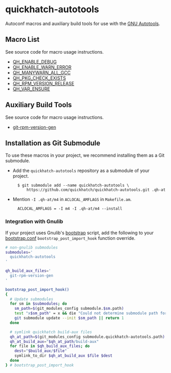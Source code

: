 # quickhatch-autotools

Autoconf macros and auxiliary build tools for use with the [GNU Autotools][4].

## Macro List

See source code for macro usage instructions.

* [QH_ENABLE_DEBUG][1]
* [QH_ENABLE_WARN_ERROR][1]
* [QH_MANYWARN_ALL_GCC][1]
* [QH_PKG_CHECK_EXISTS][1]
* [QH_RPM_VERSION_RELEASE][1]
* [QH_VAR_ENSURE][1]

## Auxiliary Build Tools

See source code for macro usage instructions.

* [git-rpm-version-gen][5]

## Installation as Git Submodule

To use these macros in your project, we recommend installing them as a Git
submodule.

* Add the `quickhatch-autotools` repository as a submodule of your project.

        $ git submodule add --name quickhatch-autotools \
            https://github.com/quickhatch/quickhatch-autotools.git .qh-at

* Mention `-I .qh-at/m4` in `ACLOCAL_AMFLAGS` in `Makefile.am`.

        ACLOCAL_AMFLAGS = -I m4 -I .qh-at/m4 --install

### Integration with Gnulib

If your project uses Gnulib's [bootstrap][2] script, add the following to your
[bootstrap.conf][3] `bootstrap_post_import_hook` function override.

```bash
# non-gnulib submodules
submodules='
  quickhatch-autotools
'

qh_build_aux_files='
  git-rpm-version-gen
'

bootstrap_post_import_hook()
{
  # Update submodules
  for sm in $submodules; do
    sm_path=$(git_modules_config submodule.$sm.path)
    test "x$sm_path" = x && die "Could not determine submodule path for $sm"
    git submodule update --init $sm_path || return 1
  done

  # symlink quickhatch build-aux files
  qh_at_path=$(git_modules_config submodule.quickhatch-autotools.path)
  qh_at_build_aux="$qh_at_path/build-aux"
  for file in $qh_build_aux_files; do
    dest="$build_aux/$file"
    symlink_to_dir $qh_at_build_aux $file $dest
  done
} # bootstrap_post_import_hook
```

[1]: ./m4/quickhatch.m4
[2]: https://github.com/coreutils/gnulib/blob/master/build-aux/bootstrap
[3]: https://github.com/coreutils/gnulib/blob/master/build-aux/bootstrap.conf
[4]: https://www.gnu.org/software/automake/faq/autotools-faq.html
[5]: ./build-aux/git-rpm-version-gen

[comment]: # ( vim: set autoindent syntax=markdown textwidth=78: )
